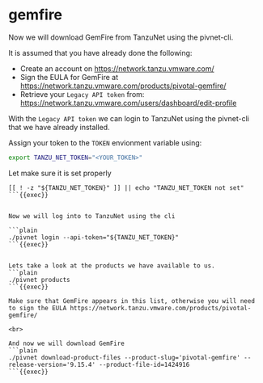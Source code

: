 # gemfire

Now we will download GemFire from TanzuNet using the pivnet-cli.

It is assumed that you have already done the following:
* Create an account on https://network.tanzu.vmware.com/
* Sign the EULA for GemFire at https://network.tanzu.vmware.com/products/pivotal-gemfire/
* Retrieve your `Legacy API token` from: https://network.tanzu.vmware.com/users/dashboard/edit-profile

With the `Legacy API token` we can login to TanzuNet using the pivnet-cli that we have already installed.

Assign your token to the `TOKEN` envionment variable using:
```bash
export TANZU_NET_TOKEN="<YOUR_TOKEN>"
```

Let make sure it is set properly
```plain
[[ ! -z "${TANZU_NET_TOKEN}" ]] || echo "TANZU_NET_TOKEN not set"
```{{exec}}


Now we will log into to TanzuNet using the cli

```plain
./pivnet login --api-token="${TANZU_NET_TOKEN}"
```{{exec}}


Lets take a look at the products we have available to us.
```plain
./pivnet products
```{{exec}}

Make sure that GemFire appears in this list, otherwise you will need to sign the EULA https://network.tanzu.vmware.com/products/pivotal-gemfire/

<br>

And now we will download GemFire
```plain
./pivnet download-product-files --product-slug='pivotal-gemfire' --release-version='9.15.4' --product-file-id=1424916
```{{exec}}